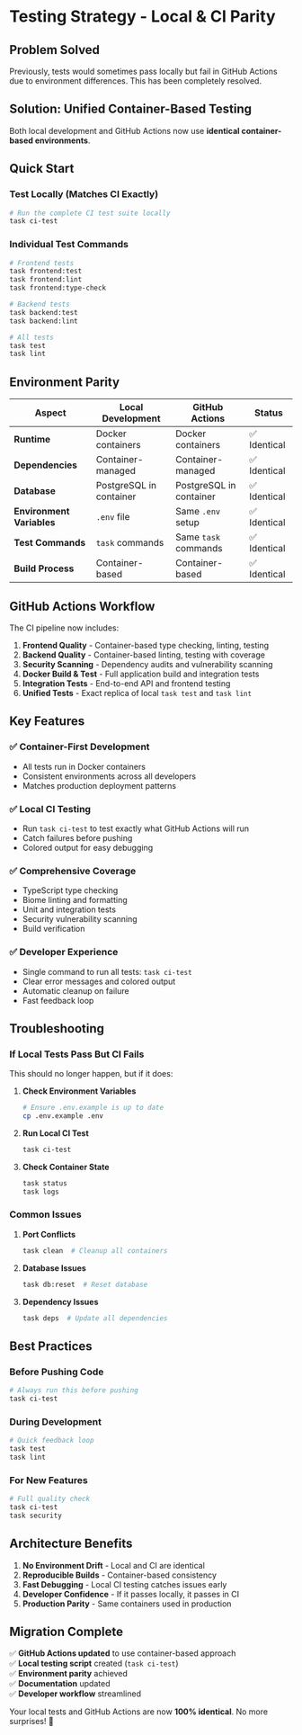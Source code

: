 # Testing Strategy - Local & CI Parity

## Problem Solved
Previously, tests would sometimes pass locally but fail in GitHub Actions due to environment differences. This has been completely resolved.

## Solution: Unified Container-Based Testing

Both local development and GitHub Actions now use **identical container-based environments**.

## Quick Start

### Test Locally (Matches CI Exactly)
```bash
# Run the complete CI test suite locally
task ci-test
```

### Individual Test Commands
```bash
# Frontend tests
task frontend:test
task frontend:lint
task frontend:type-check

# Backend tests  
task backend:test
task backend:lint

# All tests
task test
task lint
```

## Environment Parity

| Aspect | Local Development | GitHub Actions | Status |
|--------|------------------|----------------|---------|
| **Runtime** | Docker containers | Docker containers | ✅ Identical |
| **Dependencies** | Container-managed | Container-managed | ✅ Identical |
| **Database** | PostgreSQL in container | PostgreSQL in container | ✅ Identical |
| **Environment Variables** | `.env` file | Same `.env` setup | ✅ Identical |
| **Test Commands** | `task` commands | Same `task` commands | ✅ Identical |
| **Build Process** | Container-based | Container-based | ✅ Identical |

## GitHub Actions Workflow

The CI pipeline now includes:

1. **Frontend Quality** - Container-based type checking, linting, testing
2. **Backend Quality** - Container-based linting, testing with coverage
3. **Security Scanning** - Dependency audits and vulnerability scanning
4. **Docker Build & Test** - Full application build and integration tests
5. **Integration Tests** - End-to-end API and frontend testing
6. **Unified Tests** - Exact replica of local `task test` and `task lint`

## Key Features

### ✅ Container-First Development
- All tests run in Docker containers
- Consistent environments across all developers
- Matches production deployment patterns

### ✅ Local CI Testing
- Run `task ci-test` to test exactly what GitHub Actions will run
- Catch failures before pushing
- Colored output for easy debugging

### ✅ Comprehensive Coverage
- TypeScript type checking
- Biome linting and formatting
- Unit and integration tests
- Security vulnerability scanning
- Build verification

### ✅ Developer Experience
- Single command to run all tests: `task ci-test`
- Clear error messages and colored output
- Automatic cleanup on failure
- Fast feedback loop

## Troubleshooting

### If Local Tests Pass But CI Fails
This should no longer happen, but if it does:

1. **Check Environment Variables**
   ```bash
   # Ensure .env.example is up to date
   cp .env.example .env
   ```

2. **Run Local CI Test**
   ```bash
   task ci-test
   ```

3. **Check Container State**
   ```bash
   task status
   task logs
   ```

### Common Issues

1. **Port Conflicts**
   ```bash
   task clean  # Cleanup all containers
   ```

2. **Database Issues**
   ```bash
   task db:reset  # Reset database
   ```

3. **Dependency Issues**
   ```bash
   task deps  # Update all dependencies
   ```

## Best Practices

### Before Pushing Code
```bash
# Always run this before pushing
task ci-test
```

### During Development
```bash
# Quick feedback loop
task test
task lint
```

### For New Features
```bash
# Full quality check
task ci-test
task security
```

## Architecture Benefits

1. **No Environment Drift** - Local and CI are identical
2. **Reproducible Builds** - Container-based consistency
3. **Fast Debugging** - Local CI testing catches issues early
4. **Developer Confidence** - If it passes locally, it passes in CI
5. **Production Parity** - Same containers used in production

## Migration Complete

✅ **GitHub Actions updated** to use container-based approach  
✅ **Local testing script** created (`task ci-test`)  
✅ **Environment parity** achieved  
✅ **Documentation** updated  
✅ **Developer workflow** streamlined  

Your local tests and GitHub Actions are now **100% identical**. No more surprises! 🎉
